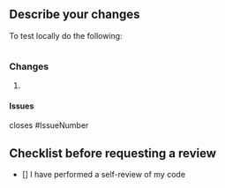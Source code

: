 ## Describe your changes

To test locally do the following:
```bash

```

### Changes
1. 

#### Issues
closes #IssueNumber

## Checklist before requesting a review
<!--"Add x in between [] below to mark as checked"-->
- [] I have performed a self-review of my code
